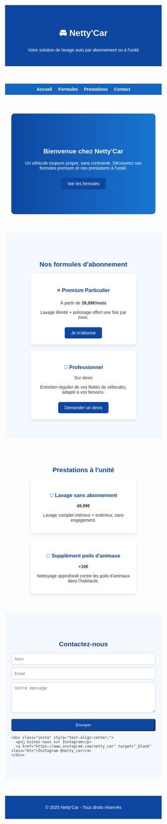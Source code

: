 <!DOCTYPE html>
<html lang="fr">
<head>
  <meta charset="UTF-8">
  <meta name="viewport" content="width=device-width, initial-scale=1.0">
  <title>Netty'Car - Abonnements lavage auto</title>
  <meta name="description" content="Netty'Car propose des formules d'abonnement lavage auto premium et des prestations à l'unité. Prestations dès 49,99€. Supplément poils d'animaux 10€. Suivez-nous sur Instagram @netty_car.">
  <style>
    body {
      margin: 0;
      font-family: Arial, sans-serif;
      color: #333;
    }
    header {
      background: #0d47a1;
      color: white;
      padding: 30px;
      text-align: center;
    }
    nav {
      display: flex;
      justify-content: center;
      gap: 20px;
      background: #1565c0;
      padding: 10px;
    }
    nav a {
      color: white;
      text-decoration: none;
      font-weight: bold;
    }
    nav a:hover {
      text-decoration: underline;
    }
    section {
      padding: 60px 20px;
      max-width: 1200px;
      margin: auto;
    }
    .hero {
      text-align: center;
      background: linear-gradient(to right, #0d47a1, #1976d2);
      color: white;
      padding: 80px 20px;
      border-radius: 10px;
    }
    .formules {
      display: flex;
      gap: 20px;
      flex-wrap: wrap;
      justify-content: center;
    }
    .card {
      background: white;
      border-radius: 10px;
      padding: 20px;
      box-shadow: 0 4px 6px rgba(0,0,0,0.1);
      width: 300px;
      text-align: center;
      transition: transform 0.3s;
    }
    .card:hover {
      transform: scale(1.05);
    }
    .card h3 {
      color: #0d47a1;
    }
    .btn {
      display: inline-block;
      margin-top: 10px;
      padding: 10px 20px;
      background: #0d47a1;
      color: white;
      text-decoration: none;
      border-radius: 5px;
      transition: 0.3s;
    }
    .btn:hover {
      background: #1565c0;
    }
    form {
      display: flex;
      flex-direction: column;
      gap: 10px;
      max-width: 500px;
      margin: auto;
    }
    input, textarea {
      padding: 10px;
      border: 1px solid #ccc;
      border-radius: 5px;
    }
    footer {
      background: #0d47a1;
      color: white;
      text-align: center;
      padding: 15px;
      margin-top: 50px;
    }
    .insta {
      margin-top: 20px;
    }
  </style>
</head>
<body>

  <header>
    <h1>🚘 Netty'Car</h1>
    <p>Votre solution de lavage auto par abonnement ou à l'unité</p>
  </header>

  <nav>
    <a href="#accueil">Accueil</a>
    <a href="#formules">Formules</a>
    <a href="#prestations">Prestations</a>
    <a href="#contact">Contact</a>
  </nav>

  <section id="accueil">
    <div class="hero">
      <h2>Bienvenue chez Netty'Car</h2>
      <p>Un véhicule toujours propre, sans contrainte. Découvrez nos formules premium et nos prestations à l'unité.</p>
      <a href="#formules" class="btn">Voir les formules</a>
    </div>
  </section>

  <section id="formules" style="background:#f4f9ff;">
    <h2 style="text-align:center; color:#0d47a1;">Nos formules d'abonnement</h2>
    <div class="formules">
      <div class="card">
        <h3>⭐ Premium Particulier</h3>
        <p>À partir de <strong>39,99€/mois</strong></p>
        <p>Lavage illimité + polissage offert une fois par mois.</p>
        <a href="#contact" class="btn">Je m'abonne</a>
      </div>
      <div class="card">
        <h3>🏢 Professionnel</h3>
        <p>Sur devis</p>
        <p>Entretien régulier de vos flottes de véhicules, adapté à vos besoins.</p>
        <a href="#contact" class="btn">Demander un devis</a>
      </div>
    </div>
  </section>

  <section id="prestations">
    <h2 style="text-align:center; color:#0d47a1;">Prestations à l'unité</h2>
    <div class="formules">
      <div class="card">
        <h3>🧽 Lavage sans abonnement</h3>
        <p><strong>49,99€</strong></p>
        <p>Lavage complet intérieur + extérieur, sans engagement.</p>
      </div>
      <div class="card">
        <h3>🐶 Supplément poils d'animaux</h3>
        <p><strong>+10€</strong></p>
        <p>Nettoyage approfondi contre les poils d’animaux dans l’habitacle.</p>
      </div>
    </div>
  </section>

  <section id="contact" style="background:#f4f9ff;">
    <h2 style="text-align:center; color:#0d47a1;">Contactez-nous</h2>
    <form>
      <input type="text" placeholder="Nom" required>
      <input type="email" placeholder="Email" required>
      <textarea placeholder="Votre message" rows="5" required></textarea>
      <button type="submit" class="btn">Envoyer</button>
    </form>

    <div class="insta" style="text-align:center;">
      <p>📲 Suivez-nous sur Instagram</p>
      <a href="https://www.instagram.com/netty_car" target="_blank" class="btn">Instagram @netty_car</a>
    </div>
  </section>

  <footer>
    <p>© 2025 Netty'Car - Tous droits réservés</p>
  </footer>

</body>
</html>
